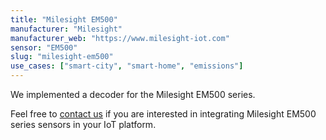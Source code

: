 ```yaml
---
title: "Milesight EM500"
manufacturer: "Milesight"
manufacturer_web: "https://www.milesight-iot.com"
sensor: "EM500"
slug: "milesight-em500"
use_cases: ["smart-city", "smart-home", "emissions"]
---
```


We implemented a decoder for the Milesight EM500 series.

Feel free to [contact us](/contact/) if you are interested in integrating 
Milesight EM500 series sensors in your IoT platform.


